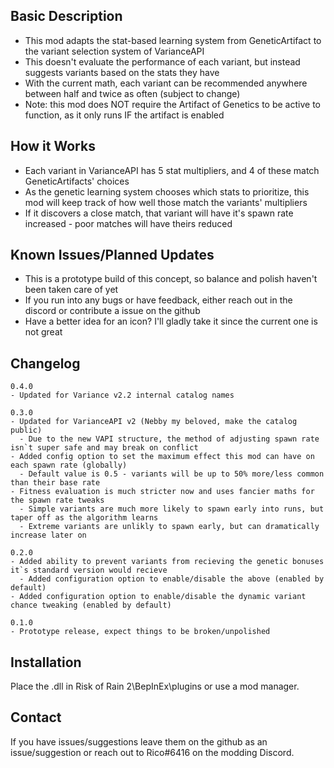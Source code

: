 Basic Description
------------
- This mod adapts the stat-based learning system from GeneticArtifact to the variant selection system of VarianceAPI
- This doesn't evaluate the performance of each variant, but instead suggests variants based on the stats they have
- With the current math, each variant can be recommended anywhere between half and twice as often (subject to change)
- Note: this mod does NOT require the Artifact of Genetics to be active to function, as it only runs IF the artifact is enabled

How it Works
------------
- Each variant in VarianceAPI has 5 stat multipliers, and 4 of these match GeneticArtifacts' choices
- As the genetic learning system chooses which stats to prioritize, this mod will keep track of how well those match the variants' multipliers
- If it discovers a close match, that variant will have it's spawn rate increased - poor matches will have theirs reduced

Known Issues/Planned Updates
------------
- This is a prototype build of this concept, so balance and polish haven't been taken care of yet
- If you run into any bugs or have feedback, either reach out in the discord or contribute a issue on the github
- Have a better idea for an icon? I'll gladly take it since the current one is not great

Changelog
-----------
```
0.4.0
- Updated for Variance v2.2 internal catalog names

0.3.0
- Updated for VarianceAPI v2 (Nebby my beloved, make the catalog public)
  - Due to the new VAPI structure, the method of adjusting spawn rate isn`t super safe and may break on conflict
- Added config option to set the maximum effect this mod can have on each spawn rate (globally)
  - Default value is 0.5 - variants will be up to 50% more/less common than their base rate
- Fitness evaluation is much stricter now and uses fancier maths for the spawn rate tweaks
  - Simple variants are much more likely to spawn early into runs, but taper off as the algorithm learns
  - Extreme variants are unlikly to spawn early, but can dramatically increase later on

0.2.0
- Added ability to prevent variants from recieving the genetic bonuses it`s standard version would recieve
  - Added configuration option to enable/disable the above (enabled by default)
- Added configuration option to enable/disable the dynamic variant chance tweaking (enabled by default)

0.1.0
- Prototype release, expect things to be broken/unpolished
```

Installation
------------
Place the .dll in Risk of Rain 2\BepInEx\plugins or use a mod manager.

Contact
------------
If you have issues/suggestions leave them on the github as an issue/suggestion or reach out to Rico#6416 on the modding Discord.
